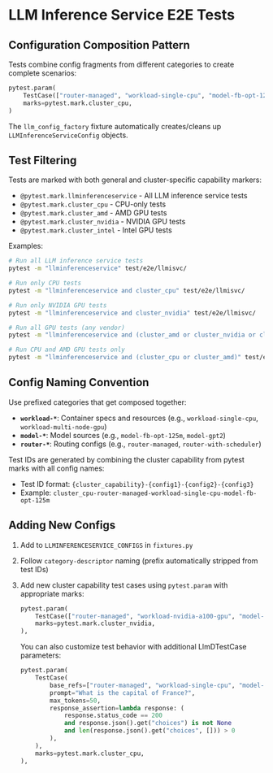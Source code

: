 # LLM Inference Service E2E Tests

## Configuration Composition Pattern

Tests combine config fragments from different categories to create complete scenarios:
```python
pytest.param(
    TestCase(["router-managed", "workload-single-cpu", "model-fb-opt-125m"]),
    marks=pytest.mark.cluster_cpu,
)
```

The `llm_config_factory` fixture automatically creates/cleans up `LLMInferenceServiceConfig` objects.

## Test Filtering

Tests are marked with both general and cluster-specific capability markers:

- `@pytest.mark.llminferenceservice` - All LLM inference service tests
- `@pytest.mark.cluster_cpu` - CPU-only tests  
- `@pytest.mark.cluster_amd` - AMD GPU tests
- `@pytest.mark.cluster_nvidia` - NVIDIA GPU tests
- `@pytest.mark.cluster_intel` - Intel GPU tests

Examples:
```bash
# Run all LLM inference service tests
pytest -m "llminferenceservice" test/e2e/llmisvc/

# Run only CPU tests
pytest -m "llminferenceservice and cluster_cpu" test/e2e/llmisvc/

# Run only NVIDIA GPU tests
pytest -m "llminferenceservice and cluster_nvidia" test/e2e/llmisvc/

# Run all GPU tests (any vendor)
pytest -m "llminferenceservice and (cluster_amd or cluster_nvidia or cluster_intel)" test/e2e/llmisvc/

# Run CPU and AMD GPU tests only
pytest -m "llminferenceservice and (cluster_cpu or cluster_amd)" test/e2e/llmisvc/
```

## Config Naming Convention

Use prefixed categories that get composed together:

- **`workload-*`**: Container specs and resources (e.g., `workload-single-cpu`, `workload-multi-node-gpu`)
- **`model-*`**: Model sources (e.g., `model-fb-opt-125m`, `model-gpt2`) 
- **`router-*`**: Routing configs (e.g., `router-managed`, `router-with-scheduler`)

Test IDs are generated by combining the cluster capability from pytest marks with all config names:
- Test ID format: `{cluster_capability}-{config1}-{config2}-{config3}`
- Example: `cluster_cpu-router-managed-workload-single-cpu-model-fb-opt-125m`

## Adding New Configs

1. Add to `LLMINFERENCESERVICE_CONFIGS` in `fixtures.py`
2. Follow `category-descriptor` naming (prefix automatically stripped from test IDs)
3. Add new cluster capability test cases using `pytest.param` with appropriate marks:
   ```python
   pytest.param(
       TestCase(["router-managed", "workload-nvidia-a100-gpu", "model-llama-70b"]),
       marks=pytest.mark.cluster_nvidia,
   ),
   ```

   You can also customize test behavior with additional LlmDTestCase parameters:
   ```python
   pytest.param(
       TestCase(
           base_refs=["router-managed", "workload-single-cpu", "model-fb-opt-125m"],
           prompt="What is the capital of France?",
           max_tokens=50,
           response_assertion=lambda response: (
               response.status_code == 200 
               and response.json().get("choices") is not None
               and len(response.json().get("choices", [])) > 0
           ),
       ),
       marks=pytest.mark.cluster_cpu,
   ),
   ``` 
